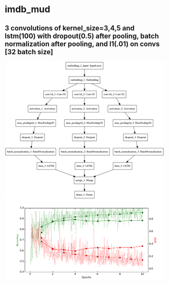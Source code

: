 # imdb_mud

## 3 convolutions of kernel_size=3,4,5 and lstm(100) with dropout(0.5) after pooling, batch normalization after pooling, and l1(.01) on convs [32 batch size]

![diagram](https://github.com/ayenter/imdb_mud/blob/master/model_16/m16_diagram.png)
![graph](https://github.com/ayenter/imdb_mud/blob/master/model_16/m16_r1_e10_graph.png)
